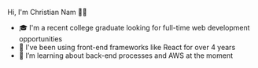 Hi, I'm Christian Nam 🙋‍♂️

- 🎓 I'm a recent college graduate looking for full-time web development opportunities
- 🚀 I've been using front-end frameworks like React for over 4 years
- 🌱 I’m learning about back-end processes and AWS at the moment

<!--
**christian-nam/christian-nam** is a ✨ _special_ ✨ repository because its `README.md` (this file) appears on your GitHub profile.

Here are some ideas to get you started:

- 🔭 I’m currently working on ...
- 🌱 I’m currently learning ...
- 👯 I’m looking to collaborate on ...
- 🤔 I’m looking for help with ...
- 💬 Ask me about ...
- 📫 How to reach me: ...
- 😄 Pronouns: ...
- ⚡ Fun fact: ...
-->
